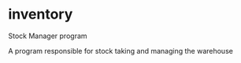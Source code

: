 # inventory
Stock Manager program

A program responsible for stock taking and managing the warehouse
